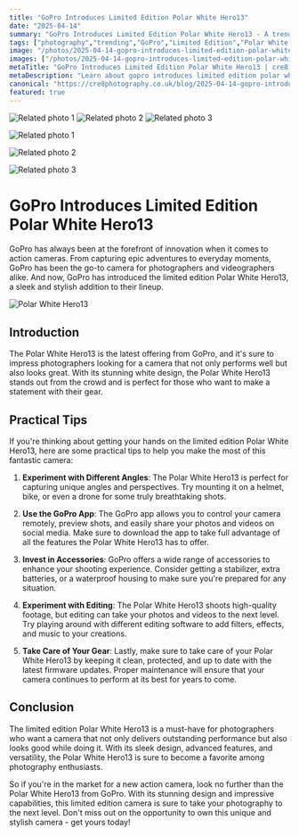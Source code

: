 ```yaml
---
title: "GoPro Introduces Limited Edition Polar White Hero13"
date: "2025-04-14"
summary: "GoPro Introduces Limited Edition Polar White Hero13 - A trending topic in photography."
tags: ["photography","trending","GoPro","Limited Edition","Polar White Hero13","Action Camera","Photography","Videography","Accessories","Editing","GoPro App","Angles"]
image: "/photos/2025-04-14-gopro-introduces-limited-edition-polar-white-hero13-1.jpg"
images: ["/photos/2025-04-14-gopro-introduces-limited-edition-polar-white-hero13-1.jpg","/photos/2025-04-14-gopro-introduces-limited-edition-polar-white-hero13-2.jpg","/photos/2025-04-14-gopro-introduces-limited-edition-polar-white-hero13-3.jpg"]
metaTitle: "GoPro Introduces Limited Edition Polar White Hero13 | cre8 Photography"
metaDescription: "Learn about gopro introduces limited edition polar white hero13 in photography with practical tips and insights."
canonical: "https://cre8photography.co.uk/blog/2025-04-14-gopro-introduces-limited-edition-polar-white-hero13"
featured: true
---
```


<!-- Gallery as HTML -->

<div class="grid grid-cols-1 sm:grid-cols-2 md:grid-cols-3 gap-4">
  <img src="/photos/2025-04-14-gopro-introduces-limited-edition-polar-white-hero13-1.jpg" alt="Related photo 1" class="w-full rounded-lg" />
<img src="/photos/2025-04-14-gopro-introduces-limited-edition-polar-white-hero13-2.jpg" alt="Related photo 2" class="w-full rounded-lg" />
<img src="/photos/2025-04-14-gopro-introduces-limited-edition-polar-white-hero13-3.jpg" alt="Related photo 3" class="w-full rounded-lg" />
</div>


<!-- Gallery as Markdown -->
![Related photo 1](/photos/2025-04-14-gopro-introduces-limited-edition-polar-white-hero13-1.jpg)


![Related photo 2](/photos/2025-04-14-gopro-introduces-limited-edition-polar-white-hero13-2.jpg)


![Related photo 3](/photos/2025-04-14-gopro-introduces-limited-edition-polar-white-hero13-3.jpg)



# GoPro Introduces Limited Edition Polar White Hero13

GoPro has always been at the forefront of innovation when it comes to action cameras. From capturing epic adventures to everyday moments, GoPro has been the go-to camera for photographers and videographers alike. And now, GoPro has introduced the limited edition Polar White Hero13, a sleek and stylish addition to their lineup.

![Polar White Hero13](/path/to/whitegopro.jpg)

## Introduction

The Polar White Hero13 is the latest offering from GoPro, and it's sure to impress photographers looking for a camera that not only performs well but also looks great. With its stunning white design, the Polar White Hero13 stands out from the crowd and is perfect for those who want to make a statement with their gear.

## Practical Tips

If you're thinking about getting your hands on the limited edition Polar White Hero13, here are some practical tips to help you make the most of this fantastic camera:

1. **Experiment with Different Angles**: The Polar White Hero13 is perfect for capturing unique angles and perspectives. Try mounting it on a helmet, bike, or even a drone for some truly breathtaking shots.

2. **Use the GoPro App**: The GoPro app allows you to control your camera remotely, preview shots, and easily share your photos and videos on social media. Make sure to download the app to take full advantage of all the features the Polar White Hero13 has to offer.

3. **Invest in Accessories**: GoPro offers a wide range of accessories to enhance your shooting experience. Consider getting a stabilizer, extra batteries, or a waterproof housing to make sure you're prepared for any situation.

4. **Experiment with Editing**: The Polar White Hero13 shoots high-quality footage, but editing can take your photos and videos to the next level. Try playing around with different editing software to add filters, effects, and music to your creations.

5. **Take Care of Your Gear**: Lastly, make sure to take care of your Polar White Hero13 by keeping it clean, protected, and up to date with the latest firmware updates. Proper maintenance will ensure that your camera continues to perform at its best for years to come.

## Conclusion

The limited edition Polar White Hero13 is a must-have for photographers who want a camera that not only delivers outstanding performance but also looks good while doing it. With its sleek design, advanced features, and versatility, the Polar White Hero13 is sure to become a favorite among photography enthusiasts.

So if you're in the market for a new action camera, look no further than the Polar White Hero13 from GoPro. With its stunning design and impressive capabilities, this limited edition camera is sure to take your photography to the next level. Don't miss out on the opportunity to own this unique and stylish camera - get yours today!

